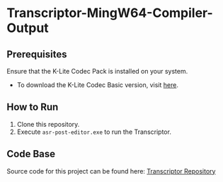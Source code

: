 # Transcriptor-MingW64-Compiler-Output

## Prerequisites

Ensure that the K-Lite Codec Pack is installed on your system.<br>
* To download the K-Lite Codec Basic version, visit [here](https://codecguide.com/download_k-lite_codec_pack_basic.htm).

## How to Run

1. Clone this repository.
2. Execute `asr-post-editor.exe` to run the Transcriptor.

## Code Base

Source code for this project can be found here: [Transcriptor Repository](https://github.com/ljn7/Transcriptor)
